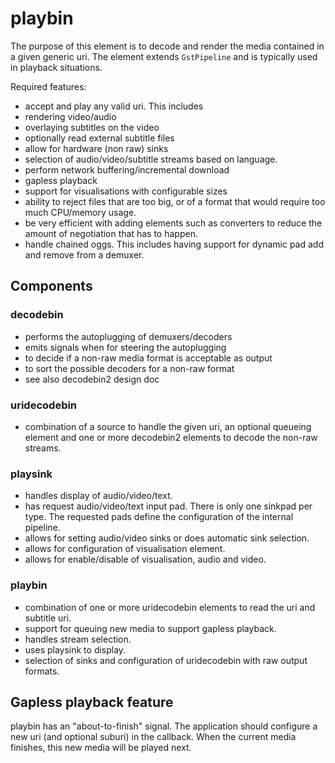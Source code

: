 # playbin

The purpose of this element is to decode and render the media contained
in a given generic uri. The element extends `GstPipeline` and is typically
used in playback situations.

Required features:

 - accept and play any valid uri. This includes
 - rendering video/audio
 - overlaying subtitles on the video
 - optionally read external subtitle files
 - allow for hardware (non raw) sinks
 - selection of audio/video/subtitle streams based on language.
 - perform network buffering/incremental download
 - gapless playback
 - support for visualisations with configurable sizes
 - ability to reject files that are too big, or of a format that would
   require too much CPU/memory usage.
 - be very efficient with adding elements such as converters to reduce
   the amount of negotiation that has to happen.
 - handle chained oggs. This includes having support for dynamic pad
   add and remove from a demuxer.

## Components

### decodebin

 - performs the autoplugging of demuxers/decoders
 - emits signals when for steering the autoplugging
 - to decide if a non-raw media format is acceptable as output
 - to sort the possible decoders for a non-raw format
 - see also decodebin2 design doc

### uridecodebin

 - combination of a source to handle the given uri, an optional
   queueing element and one or more decodebin2 elements to decode the
   non-raw streams.

### playsink

 - handles display of audio/video/text.
 - has request audio/video/text input pad. There is only one sinkpad
   per type. The requested pads define the configuration of the
   internal pipeline.
 - allows for setting audio/video sinks or does automatic
   sink selection.
 - allows for configuration of visualisation element.
 - allows for enable/disable of visualisation, audio and video.

### playbin

 - combination of one or more uridecodebin elements to read the uri and
   subtitle uri.
 - support for queuing new media to support gapless playback.
 - handles stream selection.
 - uses playsink to display.
 - selection of sinks and configuration of uridecodebin with raw
   output formats.

## Gapless playback feature

playbin has an "about-to-finish" signal. The application should
configure a new uri (and optional suburi) in the callback. When the
current media finishes, this new media will be played next.
